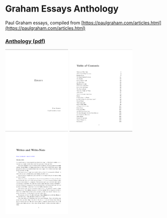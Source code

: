 # Graham Essays Anthology
Paul Graham essays, compiled from [https://paulgraham.com/articles.html](https://paulgraham.com/articles.html)

### [Anthology (pdf)](https://raw.githubusercontent.com/antoinejeannot/graham/main/output/graham_essays.pdf)

<img src="https://raw.githubusercontent.com/antoinejeannot/graham/artefacts/cover.png" width=200> <img src="https://raw.githubusercontent.com/antoinejeannot/graham/artefacts/toc.png" width=200> <img src="https://raw.githubusercontent.com/antoinejeannot/graham/artefacts/first_page.png" width=200>
